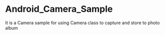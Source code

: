 Android_Camera_Sample
=====================

It is a Camera sample for using Camera class to capture and store to photo album


